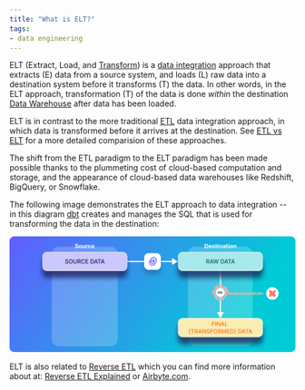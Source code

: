 ```yaml
---
title: "What is ELT?"
tags:
- data engineering
---
```

ELT (Extract, Load, and [Transform](term/data%20transformation.md)) is a [data integration](https://airbyte.com/blog/data-integration) approach that extracts (E) data from a source system, and loads (L) raw data into a destination system before it transforms (T) the data. In other words, in the ELT approach, transformation (T) of the data is done _within_ the destination [Data Warehouse](term/data%20warehouse.md) after data has been loaded. 

ELT is in contrast to the more traditional [ETL](term/etl.md) data integration approach, in which data is transformed before it arrives at the destination. See [ETL vs ELT](term/etl%20vs%20elt.md) for a more detailed comparision of these approaches.

The shift from the ETL paradigm to the ELT paradigm has been made possible thanks to the plummeting cost of cloud-based computation and storage, and the appearance of cloud-based data warehouses like Redshift, BigQuery, or Snowflake. 

The following image demonstrates the ELT approach to data integration -- in this diagram [dbt](https://docs.getdbt.com/docs/introduction) creates and manages the SQL that is used for transforming the data in the destination:

![](images/elt-tool.png)

ELT is also related to [Reverse ETL](term/reverse%20etl.md) which you can find more information about at: [Reverse ETL Explained](https://airbyte.com/blog/reverse-etl#so-what-is-a-reverse-etl) or [Airbyte.com](https://airbyte.com). 
